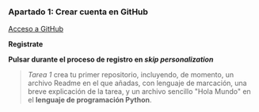 ### Apartado 1: Crear cuenta en GitHub

[Acceso a GitHub](https://github.com/)

**Registrate** 

**Pulsar durante el proceso de registro en *skip personalization***

>*Tarea 1*
>crea tu primer repositorio, incluyendo, de momento, un archivo Readme en el que añadas,
>con lenguaje de marcación, una breve explicación de la tarea, y un archivo sencillo "Hola Mundo"
>en el **lenguaje de programación Python**. 

